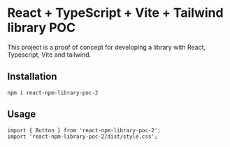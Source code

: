 # React + TypeScript + Vite + Tailwind library POC

This project is a proof of concept for developing a library with React, Typescript, Vite and tailwind.

## Installation

```
npm i react-npm-library-poc-2
```

## Usage

```
import { Button } from 'react-npm-library-poc-2';
import 'react-npm-library-poc-2/dist/style.css';
```
